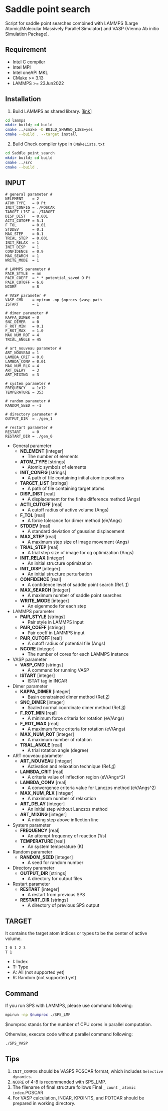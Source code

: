 # Saddle point search
Script for saddle point searches combined with LAMMPS (Large Atomic/Molecular Massively Parallel Simulator) and VASP (Vienna Ab initio Simulation Package).

## Requirement
- Intel C compiler
- Intel MPI
- Intel oneAPI MKL
- CMake >= 3.13
- LAMMPS >= 23Jun2022

## Installation
1. Build LAMMPS as shared library. [[link](https://docs.lammps.org/Build_basics.html)]
```bash
cd lammps
mkdir build; cd build
cmake ../cmake -D BUILD_SHARED_LIBS=yes
cmake --build . --target install
```
2. Build Check compiler type in `CMakeLists.txt`
```bash
cd Saddle_point_search
mkdir build; cd build
cmake ../src
cmake --build .
```


## INPUT
```text
# general parameter #
NELEMENT    = 2
ATOM_TYPE   = O Pt
INIT_CONFIG = ./POSCAR
TARGET_LIST = ./TARGET
DISP_DIST   = 0.001
ACTI_CUTOFF = 5.1
F_TOL       = 0.01
STDDEV      = 0.1
MAX_STEP    = 0.1
TRIAL_STEP  = 0.001
INIT_RELAX  = 1
INIT_DISP   = 1
CONFIDENCE  = 0.9
MAX_SEARCH  = 1
WRITE_MODE  = 1

# LAMMPS parameter #
PAIR_STYLE  = nn
PAIR_COEFF  = * * potential_saved O Pt
PAIR_CUTOFF = 6.0
NCORE       = 8

# VASP parameter #
VASP_CMD    = mpirun -np $nprocs $vasp_path
ISTART      = 1

# dimer parameter #
KAPPA_DIMER = 0
SNC_DIMER   = 0
F_ROT_MIN   = 0.1 
F_ROT_MAX   = 1.0
MAX_NUM_ROT = 4
TRIAL_ANGLE = 45

# art_nouveau parameter #
ART_NOUVEAU = 1
LAMBDA_CRIT = 0.0
LAMBDA_CONV = 0.01
MAX_NUM_RLX = 4
ART_DELAY   = 3
ART_MIXING  = 3

# system parameter #
FREQUENCY   = 1e12
TEMPERATURE = 353

# random parameter #
RANDOM_SEED = -1

# directory parameter #
OUTPUT_DIR  = ./gen_1

# restart parameter #
RESTART     = 0
RESTART_DIR = ./gen_0
```

* General parameter
  * **NELEMENT** [integer]
    * The number of elements
  * **ATOM_TYPE** [strings]
    * Atomic symbols of elements
  * **INIT_CONFIG** [strings]
    * A path of file containing initial atomic positions
  * **TARGET_LIST** [strings]
    * A path of file containing target atoms
  * **DISP_DIST** [real]
    * A displacement for the finite difference method (Angs)
  * **ACTI_CUTOFF** [real]
    * A cutoff radius of active volume (Angs)
  * **F_TOL** [real]
    * A force tolerance for dimer method (eV/Angs)
  * **STDDEV** [real]
    * A standard deviation of gaussian displacement
  * **MAX_STEP** [real]
    * A maximum step size of image movement (Angs)
  * **TRIAL_STEP** [real]
    * A trial step size of image for cg optimization (Angs)
  * **INIT_RELAX** [integer]
    * An initial structure optimization
  * **INIT_DISP** [integer]
    * An initial structure perturbation
  * **CONFIDENCE** [real]
    * A confidence level of saddle point search (Ref. [1](https://doi.org/10.1063/1.2976010))
  * **MAX_SEARCH** [integer]
    * A maximum number of saddle point searches
  * **WRITE_MODE** [integer]
    * An eigenmode for each step
* LAMMPS parameter
  * **PAIR_STYLE** [strings]
    * Pair style in LAMMPS input
  * **PAIR_COEFF** [strings]
    * Pair coeff in LAMMPS input
  * **PAIR_CUTOFF** [real]
    * A cutoff radius of potential file (Angs)
  * **NCORE** (integer)
    * The number of cores for each LAMMPS instance
* VASP parameter
  * **VASP_CMD** [strings]
    * A command for running VASP
  * **ISTART** [integer]
    * ISTAT tag in INCAR
* Dimer parameter
  * **KAPPA_DIMER** [integer]
    * Basin constrained dimer method (Ref.[2](https://doi.org/10.1063/1.4898664))
  * **SNC_DIMER** [integer]
    * Scaled normal coordinate dimer method (Ref.[3](https://doi.org/10.1016/j.commatsci.2021.110785))
  * **F_ROT_MIN** [real]
    * A minimum force criteria for rotation (eV/Angs)
  * **F_ROT_MAX** [real]
    * A maximum force criteria for rotation (eV/Angs)
  * **MAX_NUM_ROT** [integer]
    * A maximum number of rotation
  * **TRIAL_ANGLE** [real]
    * A trial rotation angle (degree)
* ART nouveau parameter
  * **ART_NOUVEAU** [integer]
    * Activation and relaxation technique (Ref.[4](http://dx.doi.org/10.1103/PhysRevE.62.7723))
  * **LAMBDA_CRIT** [real]
    * A criteria value of inflection region (eV/Angs^2)
  * **LAMBDA_CONV** [real]
    * A convergence criteria value for Lanczos method (eV/Angs^2)
  * **MAX_NUM_RLX** [integer]
    * A maximum number of relaxation
  * **ART_DELAY** [integer]
    * An initial step without Lanczos method
  * **ART_MIXING** [integer]
    * A mixing step above inflection line
* System parameter
  * **FREQUENCY** [real]
    * An attempt frequency of reaction (1/s)
  * **TEMPERATURE** [real]
    * An system temperature (K)
* Random parameter
  * **RANDOM_SEED** [integer]
    * A seed for random number
* Directory parameter
  * **OUTPUT_DIR** [strings]
    * A directory for output files
* Restart parameter
  * **RESTART** [integer]
    * A restart from previous SPS
  * **RESTART_DIR** [strings]
    * A directory of previous SPS output

## TARGET
It contains the target atom indices or types to be the center of active volume.
```text
I 0 1 2 3
T 1
```

* I: Index
* T: Type
* A: All (not supported yet)
* R: Random (not supported yet)

## Command
If you run SPS with LAMMPS, please use command following:
```bash
mpirun -np $numproc ./SPS_LMP
```
$numproc stands for the number of CPU cores in parallel computation.


Otherwise, execute code without parallel command following:
```bash
./SPS_VASP
```

## Tips  
1. `INIT_CONFIG` should be VASP5 POSCAR format, which includes `Selective dynamics`.
3. `NCORE` of 4-8 is recommended with SPS_LMP. 
4. The filename of final structure follows Final _ `count` _ `atomic index`.POSCAR
5. For VASP calculation, INCAR, KPOINTS, and POTCAR should be prepared in working directory.
